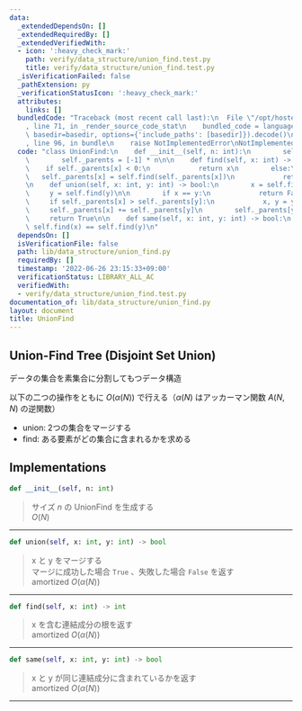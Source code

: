 ```yaml
---
data:
  _extendedDependsOn: []
  _extendedRequiredBy: []
  _extendedVerifiedWith:
  - icon: ':heavy_check_mark:'
    path: verify/data_structure/union_find.test.py
    title: verify/data_structure/union_find.test.py
  _isVerificationFailed: false
  _pathExtension: py
  _verificationStatusIcon: ':heavy_check_mark:'
  attributes:
    links: []
  bundledCode: "Traceback (most recent call last):\n  File \"/opt/hostedtoolcache/Python/3.10.6/x64/lib/python3.10/site-packages/onlinejudge_verify/documentation/build.py\"\
    , line 71, in _render_source_code_stat\n    bundled_code = language.bundle(stat.path,\
    \ basedir=basedir, options={'include_paths': [basedir]}).decode()\n  File \"/opt/hostedtoolcache/Python/3.10.6/x64/lib/python3.10/site-packages/onlinejudge_verify/languages/python.py\"\
    , line 96, in bundle\n    raise NotImplementedError\nNotImplementedError\n"
  code: "class UnionFind:\n    def __init__(self, n: int):\n        self._n = n\n\
    \        self._parents = [-1] * n\n\n    def find(self, x: int) -> int:\n    \
    \    if self._parents[x] < 0:\n            return x\n        else:\n         \
    \   self._parents[x] = self.find(self._parents[x])\n            return self._parents[x]\n\
    \n    def union(self, x: int, y: int) -> bool:\n        x = self.find(x)\n   \
    \     y = self.find(y)\n\n        if x == y:\n            return False\n\n   \
    \     if self._parents[x] > self._parents[y]:\n            x, y = y, x\n\n   \
    \     self._parents[x] += self._parents[y]\n        self._parents[y] = x\n   \
    \     return True\n\n    def same(self, x: int, y: int) -> bool:\n        return\
    \ self.find(x) == self.find(y)\n"
  dependsOn: []
  isVerificationFile: false
  path: lib/data_structure/union_find.py
  requiredBy: []
  timestamp: '2022-06-26 23:15:33+09:00'
  verificationStatus: LIBRARY_ALL_AC
  verifiedWith:
  - verify/data_structure/union_find.test.py
documentation_of: lib/data_structure/union_find.py
layout: document
title: UnionFind
---
```


## Union-Find Tree (Disjoint Set Union)

データの集合を素集合に分割してもつデータ構造

以下の二つの操作をともに $O(\alpha(N))$ で行える（$\alpha(N)$ はアッカーマン関数 $A(N, N)$ の逆関数）

- union: 2つの集合をマージする
- find: ある要素がどの集合に含まれるかを求める

## Implementations

```python
def __init__(self, n: int)
```

> サイズ $n$ の UnionFind を生成する<br>
> $O(N)$

---

```python
def union(self, x: int, y: int) -> bool
```

> x と y をマージする<br>
> マージに成功した場合 `True` 、失敗した場合 `False` を返す<br>
> amortized $O(\alpha(N))$

---

```python
def find(self, x: int) -> int
```

> x を含む連結成分の根を返す<br>
> amortized $O(\alpha(N))$

---

```python
def same(self, x: int, y: int) -> bool
```

> x と y が同じ連結成分に含まれているかを返す<br>
> amortized $O(\alpha(N))$

---
